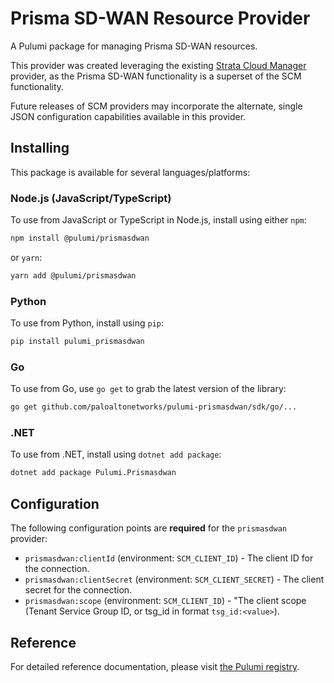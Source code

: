 # Prisma SD-WAN Resource Provider

A Pulumi package for managing Prisma SD-WAN resources. 

This provider was created leveraging the existing
[Strata Cloud Manager](https://www.pulumi.com/registry/packages/scm/) provider, as the Prisma SD-WAN functionality is 
a superset of the SCM functionality. 

Future releases of SCM providers may incorporate the alternate, single JSON configuration capabilities available in this provider.

## Installing

This package is available for several languages/platforms:

### Node.js (JavaScript/TypeScript)

To use from JavaScript or TypeScript in Node.js, install using either `npm`:

```bash
npm install @pulumi/prismasdwan
```

or `yarn`:

```bash
yarn add @pulumi/prismasdwan
```

### Python

To use from Python, install using `pip`:

```bash
pip install pulumi_prismasdwan
```

### Go

To use from Go, use `go get` to grab the latest version of the library:

```bash
go get github.com/paloaltonetworks/pulumi-prismasdwan/sdk/go/...
```

### .NET

To use from .NET, install using `dotnet add package`:

```bash
dotnet add package Pulumi.Prismasdwan
```

## Configuration

The following configuration points are **required** for the `prismasdwan` provider:

- `prismasdwan:clientId` (environment: `SCM_CLIENT_ID`) - The client ID for the connection.
- `prismasdwan:clientSecret` (environment: `SCM_CLIENT_SECRET`) - The client secret for the connection.
- `prismasdwan:scope` (environment: `SCM_CLIENT_ID`) - "The client scope (Tenant Service Group ID, or tsg_id in format `tsg_id:<value>`).

## Reference

For detailed reference documentation, please visit [the Pulumi registry](https://www.pulumi.com/registry/packages/).
